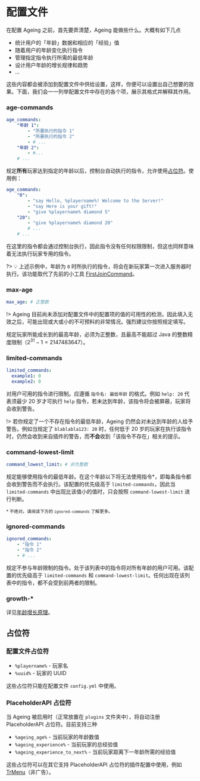 # 配置文件

在配置 Ageing 之前，首先要弄清楚，Ageing 能做些什么。大概有如下几点

- 统计用户的「年龄」数据和相应的「经验」值
- 随着用户的年龄变化执行指令
- 管理指定指令执行所需的最低年龄
- 设计用户年龄的增长规律和趋势
- ...

这些内容都会被添加到配置文件中供给设置，这样，你便可以设置出自己想要的效果。下面，我们会一一列举配置文件中存在的各个项，展示其格式并解释其作用。

### age-commands

```yml
age_commands:
    "年龄 1":
        - "所要执行的指令 1"
        - "所要执行的指令 2"
        - # ...
    "年龄 2":
        - #...
    # ...
```

规定**所有**玩家达到指定的年龄以后，控制台自动执行的指令，允许使用[占位符](#占位符)。使用例：

```yml
age_commands:
    "0":
        - "say Hello, %playername%! Welcome to the Server!"
        - "say Here is your gift!"
        - "give %playername% diamond 5"
    "20":
        - "give %playername% diamond 20"
        # ...
    # ...
```

在这里的指令都会通过控制台执行，因此指令没有任何权限限制，但这也同样意味着无法执行玩家专用的指令。

?> 💡 上述示例中，年龄为 `0` 时所执行的指令，将会在新玩家第一次进入服务器时执行。该功能取代了先前的小工具 [FirstJoinCommand](https://github.com/sotapmc/FirstJoinCommand)。

### max-age

```yml
max_age: # 正整数
```

!> Ageing 目前尚未添加对配置文件中的配置项的值的可用性的检测，因此填入无效之后，可能出现或大或小的不可预料的非常情况。强烈建议你按照规定填写。

规定玩家所能成长到的最高年龄，必须为正整数，且最高不能超过 Java 的整数精度限制（$2^{31} - 1 = 2147483647$）。

### limited-commands

```yml
limited_commands:
  example1: 0
  example2: 0
```

对用户可用的指令进行限制。应遵循 `指令名: 最低年龄` 的格式。例如 `help: 20` 代表须最少 20 岁才可执行 `help` 指令，若未达到年龄，该指令将会被屏蔽，玩家将会收到警告。

!> 若你规定了一个不存在指令的最低年龄，Ageing 仍然会对未达到年龄的人给予警告。例如当规定了 `blablabla123: 20` 时，任何低于 20 岁的玩家在执行该指令时，仍然会收到来自插件的警告，而**不会**收到「该指令不存在」相关的提示。

### command-lowest-limit

```yml
command_lowest_limit: # 非负整数
```

规定能够使用指令的最低年龄。在这个年龄以下将无法使用指令*，即每条指令都会收到警告而不会执行。该配置的优先级高于 `limited-commands`，因此当 `limited-commands` 中出现比该值小的值时，只会按照 `command-lowest-limit` 进行判断。

<small>* 不绝对。请阅读下方的 <code>ignored-commands</code> 了解更多。</small>

### ignored-commands

```yml
ignored_commands:
    - "指令 1"
    - "指令 2"
    - # ...
```

规定不参与年龄限制的指令。处于该列表中的指令将对所有年龄的用户可用。该配置的优先级高于 `limited-commands` 和 `command-lowest-limit`。任何出现在该列表中的指令，都不会受到前两者的限制。

### growth-*

详见[年龄增长原理](/ageing/growth.md)。

## 占位符

### 配置文件占位符

- `%playername%` - 玩家名
- `%uuid%` - 玩家的 UUID

这些占位符只能在配置文件 `config.yml` 中使用。

### PlaceholderAPI 占位符

当 Ageing 被启用时（正常放置在 `plugins` 文件夹中），将自动注册 PlaceholderAPI 占位符。目前支持三种

- `%ageing_age%` - 当前玩家的年龄数值
- `%ageing_experience%` - 当前玩家的总经验值
- `%ageing_experience_to_next%` - 当前玩家距离下一年龄所需的经验值

这些占位符可以在其它支持 PlaceholderAPI 占位符的插件配置中使用，例如 [TrMenu](https://github.com/Arasple/TrMenu)（非广告）。